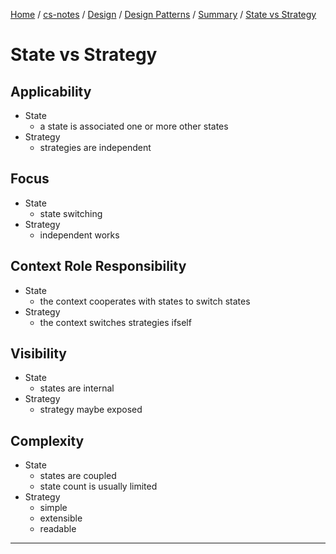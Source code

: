 [Home](https://mengxianbin.github.io) /
[cs-notes](https://mengxianbin.github.io/cs-notes/content) /
[Design](https://mengxianbin.github.io/cs-notes/content/Design) /
[Design Patterns](https://mengxianbin.github.io/cs-notes/content/Design/Design%20Patterns) /
[Summary](https://mengxianbin.github.io/cs-notes/content/Design/Design%20Patterns/Summary) /
[State vs Strategy](https://mengxianbin.github.io/cs-notes/content/Design/Design%20Patterns/Summary/State%20vs%20Strategy)

# State vs Strategy

## Applicability

* State
    * a state is associated one or more other states
* Strategy
    * strategies are independent

## Focus

* State
    * state switching
* Strategy
    * independent works

## Context Role Responsibility

* State
    * the context cooperates with states to switch states
* Strategy
    * the context switches strategies ifself

## Visibility

* State
    * states are internal
* Strategy
    * strategy maybe exposed

## Complexity

* State
    * states are coupled
    * state count is usually limited
* Strategy
    * simple
    * extensible
    * readable

---
